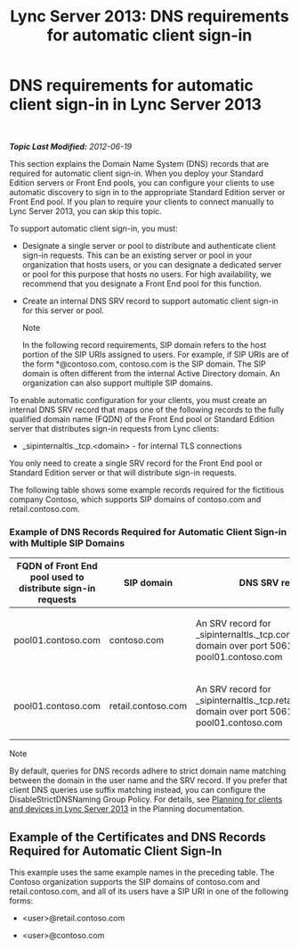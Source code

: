 ﻿---
title: 'Lync Server 2013: DNS requirements for automatic client sign-in'
TOCTitle: DNS requirements for automatic client sign-in
ms:assetid: 3bcd4bb3-a022-4ffa-b005-1a95ad2b1796
ms:mtpsurl: https://technet.microsoft.com/en-us/library/Gg425884(v=OCS.15)
ms:contentKeyID: 48183873
ms.date: 07/23/2014
mtps_version: v=OCS.15
---

<div data-xmlns="http://www.w3.org/1999/xhtml">

<div class="topic" data-xmlns="http://www.w3.org/1999/xhtml" data-msxsl="urn:schemas-microsoft-com:xslt" data-cs="http://msdn.microsoft.com/en-us/">

<div data-asp="http://msdn2.microsoft.com/asp">

# DNS requirements for automatic client sign-in in Lync Server 2013

</div>

<div id="mainSection">

<div id="mainBody">

<span> </span>

_**Topic Last Modified:** 2012-06-19_

This section explains the Domain Name System (DNS) records that are required for automatic client sign-in. When you deploy your Standard Edition servers or Front End pools, you can configure your clients to use automatic discovery to sign in to the appropriate Standard Edition server or Front End pool. If you plan to require your clients to connect manually to Lync Server 2013, you can skip this topic.

To support automatic client sign-in, you must:

  - Designate a single server or pool to distribute and authenticate client sign-in requests. This can be an existing server or pool in your organization that hosts users, or you can designate a dedicated server or pool for this purpose that hosts no users. For high availability, we recommend that you designate a Front End pool for this function.

  - Create an internal DNS SRV record to support automatic client sign-in for this server or pool.
    
    <div>
    

    > [!NOTE]  
    > In the following record requirements, SIP domain refers to the host portion of the SIP URIs assigned to users. For example, if SIP URIs are of the form *@contoso.com, contoso.com is the SIP domain. The SIP domain is often different from the internal Active Directory domain. An organization can also support multiple SIP domains.

    
    </div>

To enable automatic configuration for your clients, you must create an internal DNS SRV record that maps one of the following records to the fully qualified domain name (FQDN) of the Front End pool or Standard Edition server that distributes sign-in requests from Lync clients:

  - \_sipinternaltls.\_tcp.\<domain\> - for internal TLS connections

You only need to create a single SRV record for the Front End pool or Standard Edition server or that will distribute sign-in requests.

The following table shows some example records required for the fictitious company Contoso, which supports SIP domains of contoso.com and retail.contoso.com.

### Example of DNS Records Required for Automatic Client Sign-in with Multiple SIP Domains

<table>
<colgroup>
<col style="width: 33%" />
<col style="width: 33%" />
<col style="width: 33%" />
</colgroup>
<thead>
<tr class="header">
<th>FQDN of Front End pool used to distribute sign-in requests</th>
<th>SIP domain</th>
<th>DNS SRV record</th>
</tr>
</thead>
<tbody>
<tr class="odd">
<td><p>pool01.contoso.com</p></td>
<td><p>contoso.com</p></td>
<td><p>An SRV record for _sipinternaltls._tcp.contoso.com domain over port 5061 that maps to pool01.contoso.com</p></td>
</tr>
<tr class="even">
<td><p>pool01.contoso.com</p></td>
<td><p>retail.contoso.com</p></td>
<td><p>An SRV record for _sipinternaltls._tcp.retail.contoso.com domain over port 5061 that maps to pool01.contoso.com</p></td>
</tr>
</tbody>
</table>


<div>


> [!NOTE]  
> By default, queries for DNS records adhere to strict domain name matching between the domain in the user name and the SRV record. If you prefer that client DNS queries use suffix matching instead, you can configure the DisableStrictDNSNaming Group Policy. For details, see <A href="lync-server-2013-planning-for-clients-and-devices.md">Planning for clients and devices in Lync Server 2013</A> in the Planning documentation.



</div>

<div>

## Example of the Certificates and DNS Records Required for Automatic Client Sign-In

This example uses the same example names in the preceding table. The Contoso organization supports the SIP domains of contoso.com and retail.contoso.com, and all of its users have a SIP URI in one of the following forms:

  - \<user\>@retail.contoso.com

  - \<user\>@contoso.com

</div>

</div>

<span> </span>

</div>

</div>

</div>

